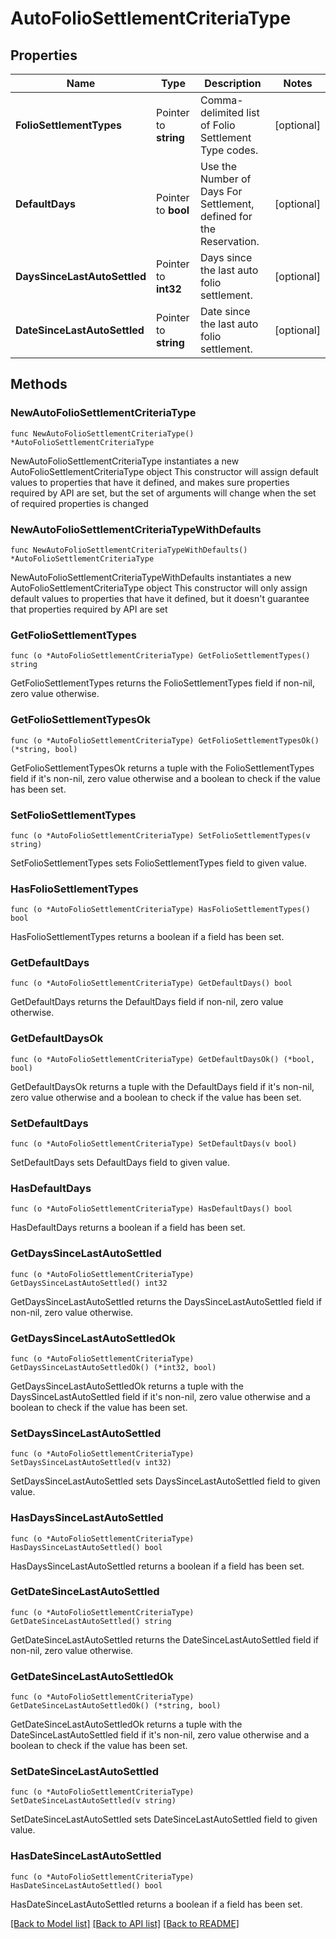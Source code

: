 # AutoFolioSettlementCriteriaType

## Properties

Name | Type | Description | Notes
------------ | ------------- | ------------- | -------------
**FolioSettlementTypes** | Pointer to **string** | Comma-delimited list of Folio Settlement Type codes. | [optional] 
**DefaultDays** | Pointer to **bool** | Use the Number of Days For Settlement, defined for the Reservation. | [optional] 
**DaysSinceLastAutoSettled** | Pointer to **int32** | Days since the last auto folio settlement. | [optional] 
**DateSinceLastAutoSettled** | Pointer to **string** | Date since the last auto folio settlement. | [optional] 

## Methods

### NewAutoFolioSettlementCriteriaType

`func NewAutoFolioSettlementCriteriaType() *AutoFolioSettlementCriteriaType`

NewAutoFolioSettlementCriteriaType instantiates a new AutoFolioSettlementCriteriaType object
This constructor will assign default values to properties that have it defined,
and makes sure properties required by API are set, but the set of arguments
will change when the set of required properties is changed

### NewAutoFolioSettlementCriteriaTypeWithDefaults

`func NewAutoFolioSettlementCriteriaTypeWithDefaults() *AutoFolioSettlementCriteriaType`

NewAutoFolioSettlementCriteriaTypeWithDefaults instantiates a new AutoFolioSettlementCriteriaType object
This constructor will only assign default values to properties that have it defined,
but it doesn't guarantee that properties required by API are set

### GetFolioSettlementTypes

`func (o *AutoFolioSettlementCriteriaType) GetFolioSettlementTypes() string`

GetFolioSettlementTypes returns the FolioSettlementTypes field if non-nil, zero value otherwise.

### GetFolioSettlementTypesOk

`func (o *AutoFolioSettlementCriteriaType) GetFolioSettlementTypesOk() (*string, bool)`

GetFolioSettlementTypesOk returns a tuple with the FolioSettlementTypes field if it's non-nil, zero value otherwise
and a boolean to check if the value has been set.

### SetFolioSettlementTypes

`func (o *AutoFolioSettlementCriteriaType) SetFolioSettlementTypes(v string)`

SetFolioSettlementTypes sets FolioSettlementTypes field to given value.

### HasFolioSettlementTypes

`func (o *AutoFolioSettlementCriteriaType) HasFolioSettlementTypes() bool`

HasFolioSettlementTypes returns a boolean if a field has been set.

### GetDefaultDays

`func (o *AutoFolioSettlementCriteriaType) GetDefaultDays() bool`

GetDefaultDays returns the DefaultDays field if non-nil, zero value otherwise.

### GetDefaultDaysOk

`func (o *AutoFolioSettlementCriteriaType) GetDefaultDaysOk() (*bool, bool)`

GetDefaultDaysOk returns a tuple with the DefaultDays field if it's non-nil, zero value otherwise
and a boolean to check if the value has been set.

### SetDefaultDays

`func (o *AutoFolioSettlementCriteriaType) SetDefaultDays(v bool)`

SetDefaultDays sets DefaultDays field to given value.

### HasDefaultDays

`func (o *AutoFolioSettlementCriteriaType) HasDefaultDays() bool`

HasDefaultDays returns a boolean if a field has been set.

### GetDaysSinceLastAutoSettled

`func (o *AutoFolioSettlementCriteriaType) GetDaysSinceLastAutoSettled() int32`

GetDaysSinceLastAutoSettled returns the DaysSinceLastAutoSettled field if non-nil, zero value otherwise.

### GetDaysSinceLastAutoSettledOk

`func (o *AutoFolioSettlementCriteriaType) GetDaysSinceLastAutoSettledOk() (*int32, bool)`

GetDaysSinceLastAutoSettledOk returns a tuple with the DaysSinceLastAutoSettled field if it's non-nil, zero value otherwise
and a boolean to check if the value has been set.

### SetDaysSinceLastAutoSettled

`func (o *AutoFolioSettlementCriteriaType) SetDaysSinceLastAutoSettled(v int32)`

SetDaysSinceLastAutoSettled sets DaysSinceLastAutoSettled field to given value.

### HasDaysSinceLastAutoSettled

`func (o *AutoFolioSettlementCriteriaType) HasDaysSinceLastAutoSettled() bool`

HasDaysSinceLastAutoSettled returns a boolean if a field has been set.

### GetDateSinceLastAutoSettled

`func (o *AutoFolioSettlementCriteriaType) GetDateSinceLastAutoSettled() string`

GetDateSinceLastAutoSettled returns the DateSinceLastAutoSettled field if non-nil, zero value otherwise.

### GetDateSinceLastAutoSettledOk

`func (o *AutoFolioSettlementCriteriaType) GetDateSinceLastAutoSettledOk() (*string, bool)`

GetDateSinceLastAutoSettledOk returns a tuple with the DateSinceLastAutoSettled field if it's non-nil, zero value otherwise
and a boolean to check if the value has been set.

### SetDateSinceLastAutoSettled

`func (o *AutoFolioSettlementCriteriaType) SetDateSinceLastAutoSettled(v string)`

SetDateSinceLastAutoSettled sets DateSinceLastAutoSettled field to given value.

### HasDateSinceLastAutoSettled

`func (o *AutoFolioSettlementCriteriaType) HasDateSinceLastAutoSettled() bool`

HasDateSinceLastAutoSettled returns a boolean if a field has been set.


[[Back to Model list]](../README.md#documentation-for-models) [[Back to API list]](../README.md#documentation-for-api-endpoints) [[Back to README]](../README.md)


